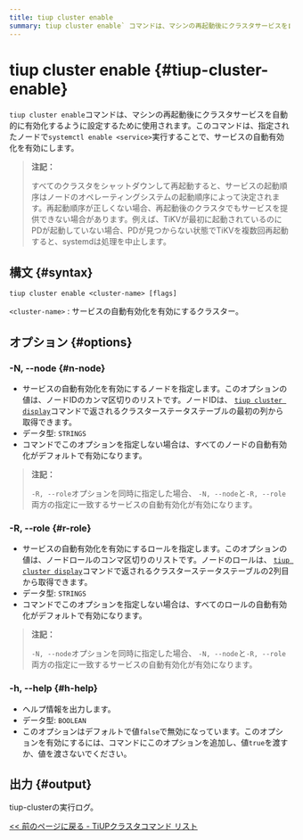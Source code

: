 ```yaml
---
title: tiup cluster enable
summary: tiup cluster enable` コマンドは、マシンの再起動後にクラスタサービスを自動的に有効化するために使用されます。このコマンドは、指定されたノードで `systemctl enable <service>` を実行します。オプションには、自動有効化するノードまたはロールの指定が含まれます。また、`-h, --help` オプションはヘルプ情報を出力。出力はtiup-clusterの実行ログです。
---
```


# tiup cluster enable {#tiup-cluster-enable}

`tiup cluster enable`コマンドは、マシンの再起動後にクラスタサービスを自動的に有効化するように設定するために使用されます。このコマンドは、指定されたノードで`systemctl enable <service>`実行することで、サービスの自動有効化を有効にします。

> **注記：**
>
> すべてのクラスタをシャットダウンして再起動すると、サービスの起動順序はノードのオペレーティングシステムの起動順序によって決定されます。再起動順序が正しくない場合、再起動後のクラスタでもサービスを提供できない場合があります。例えば、TiKVが最初に起動されているのにPDが起動していない場合、PDが見つからない状態でTiKVを複数回再起動すると、systemdは処理を中止します。

## 構文 {#syntax}

```shell
tiup cluster enable <cluster-name> [flags]
```

`<cluster-name>` : サービスの自動有効化を有効にするクラスター。

## オプション {#options}

### -N, --node {#n-node}

-   サービスの自動有効化を有効にするノードを指定します。このオプションの値は、ノードIDのカンマ区切りのリストです。ノードIDは、 [`tiup cluster display`](/tiup/tiup-component-cluster-display.md)コマンドで返されるクラスターステータステーブルの最初の列から取得できます。
-   データ型: `STRINGS`
-   コマンドでこのオプションを指定しない場合は、すべてのノードの自動有効化がデフォルトで有効になります。

> **注記：**
>
> `-R, --role`オプションを同時に指定した場合、 `-N, --node`と`-R, --role`両方の指定に一致するサービスの自動有効化が有効になります。

### -R, --role {#r-role}

-   サービスの自動有効化を有効にするロールを指定します。このオプションの値は、ノードロールのコンマ区切りのリストです。ノードのロールは、 [`tiup cluster display`](/tiup/tiup-component-cluster-display.md)コマンドで返されるクラスターステータステーブルの2列目から取得できます。
-   データ型: `STRINGS`
-   コマンドでこのオプションを指定しない場合は、すべてのロールの自動有効化がデフォルトで有効になります。

> **注記：**
>
> `-N, --node`オプションを同時に指定した場合、 `-N, --node`と`-R, --role`両方の指定に一致するサービスの自動有効化が有効になります。

### -h, --help {#h-help}

-   ヘルプ情報を出力します。
-   データ型: `BOOLEAN`
-   このオプションはデフォルトで値`false`で無効になっています。このオプションを有効にするには、コマンドにこのオプションを追加し、値`true`を渡すか、値を渡さないでください。

## 出力 {#output}

tiup-clusterの実行ログ。

[&lt;&lt; 前のページに戻る - TiUPクラスタコマンド リスト](/tiup/tiup-component-cluster.md#command-list)
